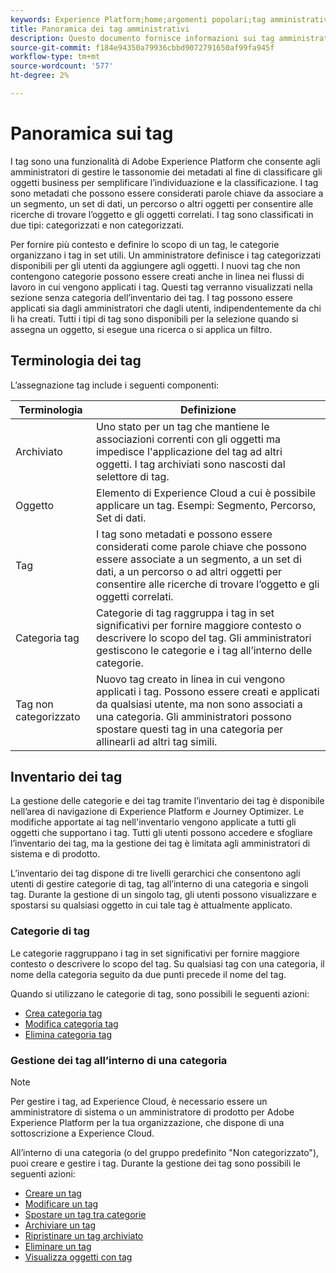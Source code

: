```yaml
---
keywords: Experience Platform;home;argomenti popolari;tag amministrativi;tag;
title: Panoramica dei tag amministrativi
description: Questo documento fornisce informazioni sui tag amministrativi in Adobe Experience Platform
source-git-commit: f184e94350a79936cbbd9072791650af99fa945f
workflow-type: tm+mt
source-wordcount: '577'
ht-degree: 2%

---
```


# Panoramica sui tag

I tag sono una funzionalità di Adobe Experience Platform che consente agli amministratori di gestire le tassonomie dei metadati al fine di classificare gli oggetti business per semplificare l’individuazione e la classificazione. I tag sono metadati che possono essere considerati parole chiave da associare a un segmento, un set di dati, un percorso o altri oggetti per consentire alle ricerche di trovare l’oggetto e gli oggetti correlati. I tag sono classificati in due tipi: categorizzati e non categorizzati.

Per fornire più contesto e definire lo scopo di un tag, le categorie organizzano i tag in set utili. Un amministratore definisce i tag categorizzati disponibili per gli utenti da aggiungere agli oggetti. I nuovi tag che non contengono categorie possono essere creati anche in linea nei flussi di lavoro in cui vengono applicati i tag. Questi tag verranno visualizzati nella sezione senza categoria dell’inventario dei tag. I tag possono essere applicati sia dagli amministratori che dagli utenti, indipendentemente da chi li ha creati. Tutti i tipi di tag sono disponibili per la selezione quando si assegna un oggetto, si esegue una ricerca o si applica un filtro.

## Terminologia dei tag

L’assegnazione tag include i seguenti componenti:

| Terminologia | Definizione |
| --- | --- |
| Archiviato | Uno stato per un tag che mantiene le associazioni correnti con gli oggetti ma impedisce l&#39;applicazione del tag ad altri oggetti.  I tag archiviati sono nascosti dal selettore di tag. |
| Oggetto | Elemento di Experience Cloud a cui è possibile applicare un tag.  Esempi: Segmento, Percorso, Set di dati. |
| Tag | I tag sono metadati e possono essere considerati come parole chiave che possono essere associate a un segmento, a un set di dati, a un percorso o ad altri oggetti per consentire alle ricerche di trovare l’oggetto e gli oggetti correlati. |
| Categoria tag | Categorie di tag raggruppa i tag in set significativi per fornire maggiore contesto o descrivere lo scopo del tag.  Gli amministratori gestiscono le categorie e i tag all’interno delle categorie. |
| Tag non categorizzato | Nuovo tag creato in linea in cui vengono applicati i tag. Possono essere creati e applicati da qualsiasi utente, ma non sono associati a una categoria.  Gli amministratori possono spostare questi tag in una categoria per allinearli ad altri tag simili. |

## Inventario dei tag

La gestione delle categorie e dei tag tramite l’inventario dei tag è disponibile nell’area di navigazione di Experience Platform e Journey Optimizer. Le modifiche apportate ai tag nell&#39;inventario vengono applicate a tutti gli oggetti che supportano i tag. Tutti gli utenti possono accedere e sfogliare l’inventario dei tag, ma la gestione dei tag è limitata agli amministratori di sistema e di prodotto.

L’inventario dei tag dispone di tre livelli gerarchici che consentono agli utenti di gestire categorie di tag, tag all’interno di una categoria e singoli tag. Durante la gestione di un singolo tag, gli utenti possono visualizzare e spostarsi su qualsiasi oggetto in cui tale tag è attualmente applicato.

### Categorie di tag

Le categorie raggruppano i tag in set significativi per fornire maggiore contesto o descrivere lo scopo del tag. Su qualsiasi tag con una categoria, il nome della categoria seguito da due punti precede il nome del tag.

Quando si utilizzano le categorie di tag, sono possibili le seguenti azioni:

* [Crea categoria tag](./ui/tags-categories.md#create-tag-category)
* [Modifica categoria tag](./ui/tags-categories.md#edit-tag-category-edit-tag-category)
* [Elimina categoria tag](./ui/tags-categories.md#delete-tag-category-delete-tag-category)

### Gestione dei tag all’interno di una categoria

>[!NOTE]
>
>Per gestire i tag, ad Experience Cloud, è necessario essere un amministratore di sistema o un amministratore di prodotto per Adobe Experience Platform per la tua organizzazione, che dispone di una sottoscrizione a Experience Cloud.

All’interno di una categoria (o del gruppo predefinito &quot;Non categorizzato&quot;), puoi creare e gestire i tag. Durante la gestione dei tag sono possibili le seguenti azioni:

* [Creare un tag](./ui/managing-tags.md#create-a-tag-create-tag)
* [Modificare un tag](./ui/managing-tags.md#edit-a-tag-edit-tag)
* [Spostare un tag tra categorie](./ui/managing-tags.md#move-a-tag-between-categories-move-tag)
* [Archiviare un tag](./ui/managing-tags.md#archive-a-tag-archive-tag)
* [Ripristinare un tag archiviato](./ui/managing-tags.md#restore-an-archived-tag-restore-archived-tag)
* [Eliminare un tag](./ui/managing-tags.md#delete-a-tag-delete-tag)
* [Visualizza oggetti con tag](./ui/managing-tags.md#viewing-tagged-objects-view-tagged)
